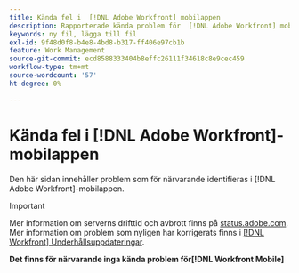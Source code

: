 ```yaml
---
title: Kända fel i  [!DNL Adobe Workfront] mobilappen
description: Rapporterade kända problem för  [!DNL Adobe Workfront] mobilappen
keywords: ny fil, lägga till fil
exl-id: 9f48d0f8-b4e8-4bd8-b317-ff406e97cb1b
feature: Work Management
source-git-commit: ecd8588333404b8effc26111f34618c8e9cec459
workflow-type: tm+mt
source-wordcount: '57'
ht-degree: 0%

---
```


# Kända fel i [!DNL Adobe Workfront]-mobilappen

Den här sidan innehåller problem som för närvarande identifieras i [!DNL Adobe Workfront]-mobilappen.

>[!IMPORTANT]
>
>Mer information om serverns drifttid och avbrott finns på [status.adobe.com](https://status.adobe.com). Mer information om problem som nyligen har korrigerats finns i [[!DNL Workfront] Underhållsuppdateringar](../maintenance/current-updates.md).

**Det finns för närvarande inga kända problem för[!DNL Workfront Mobile]**



<!--

## New

These recently reported issues are currently under review.

| **Issue** | **Last Modified** |
| -----------------------------------------------------------------| ----------------- |
|Issue text  | YYYY/MM/DD  | 

## Current Issues

|Issue  |Last Modified   | 
|---|---|
|Issue text  | YYYY/MM/DD  | 
-->
